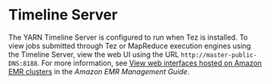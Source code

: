 # Timeline Server<a name="tez-timeline-server"></a>

The YARN Timeline Server is configured to run when Tez is installed\. To view jobs submitted through Tez or MapReduce execution engines using the Timeline Server, view the web UI using the URL `http://master-public-DNS:8188`\. For more information, see [View web interfaces hosted on Amazon EMR clusters](https://docs.aws.amazon.com/emr/latest/ManagementGuide/emr-web-interfaces.html) in the *Amazon EMR Management Guide*\.